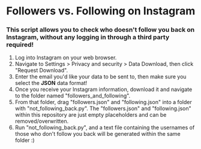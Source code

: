 # Followers vs. Following on Instagram #

### This script allows you to check who doesn't follow you back on Instagram, without any logging in through a third party required! ###

1. Log into Instagram on your web browser.
2. Navigate to Settings > Privacy and security > Data Download, then click "Request Download".
3. Enter the email you'd like your data to be sent to, then make sure you select the **JSON** data format!
4. Once you receive your Instagram information, download it and navigate to the folder named "followers_and_following".
5. From that folder, drag "followers.json" and "following.json" into a folder with "not_following_back.py". The "followers.json" and "following.json" within this repository are just empty placeholders and can be removed/overwritten.
6. Run "not_following_back.py", and a text file containing the usernames of those who don't follow you back will be generated within the same folder :)

